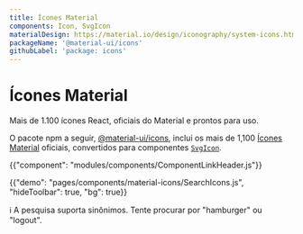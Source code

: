 ```yaml
---
title: Ícones Material
components: Icon, SvgIcon
materialDesign: https://material.io/design/iconography/system-icons.html
packageName: '@material-ui/icons'
githubLabel: 'package: icons'
---
```


# Ícones Material

<p class="description">Mais de 1.100 ícones React, oficiais do Material e prontos para uso.</p>

O pacote npm a seguir, [@material-ui/icons](https://www.npmjs.com/package/@material-ui/icons), inclui os mais de 1,100 [Ícones Material](https://material.io/tools/icons/?style=baseline) oficiais, convertidos para componentes [`SvgIcon`](/api/svg-icon/).

{{"component": "modules/components/ComponentLinkHeader.js"}}

{{"demo": "pages/components/material-icons/SearchIcons.js", "hideToolbar": true, "bg": true}}

ℹ️ A pesquisa suporta sinônimos. Tente procurar por "hamburger" ou "logout".
